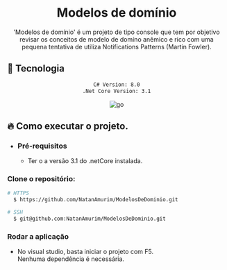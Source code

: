 <div align="center">
    <h1>Modelos de domínio</h1>
</div>

<div align="center">

'Modelos de domínio' é um projeto de tipo console que tem por objetivo revisar os conceitos de modelo de domíno anêmico e rico com uma pequena tentativa de utiliza Notifications Patterns (Martin Fowler).
</div>

## 🚀 Tecnologia

<div align="center">

```sh
C# Version: 8.0
.Net Core Version: 3.1
```

![go](https://img.shields.io/badge/-C%23-blueviolet)

</div>

## 🔥 Como executar o projeto.

- ### Pré-requisitos

    - Ter o a versão 3.1 do .netCore instalada.

### Clone o repositório:

```sh
# HTTPS
  $ https://github.com/NatanAmurim/ModelosDeDominio.git
```

```sh
# SSH
  $ git@github.com:NatanAmurim/ModelosDeDominio.git
```

### Rodar a aplicação

- No visual studio, basta iniciar o projeto com F5.  
Nenhuma dependência é necessária.
 